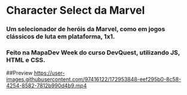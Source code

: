 # Character Select da Marvel

### Um selecionador de heróis da Marvel, como em jogos clássicos de luta em plataforma, 1x1.

### Feito na MapaDev Week do curso DevQuest, utilizando JS, HTML e CSS.

##Preview
https://user-images.githubusercontent.com/97416122/172953848-eef295b0-8c58-4254-8582-7812b990d4b9.mp4
